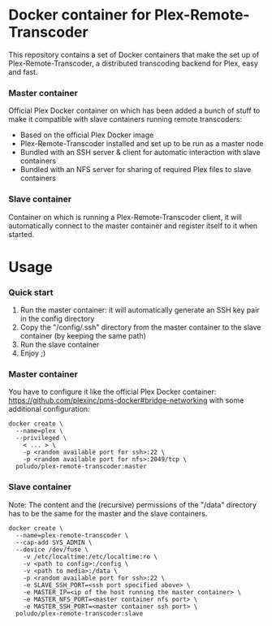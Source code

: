 # Docker container for Plex-Remote-Transcoder
This repository contains a set of Docker containers that make the set up of Plex-Remote-Transcoder, a distributed transcoding backend for Plex, easy and fast.

### Master container
Official Plex Docker container on which has been added a bunch of stuff to make it compatible with slave containers running remote transcoders:
- Based on the official Plex Docker image
- Plex-Remote-Transcoder installed and set up to be run as a master node
- Bundled with an SSH server & client for automatic interaction with slave containers
- Bundled with an NFS server for sharing of required Plex files to slave containers

### Slave container
Container on which is running a Plex-Remote-Transcoder client, it will automatically connect to the master container and register itself to it when started.

# Usage

### Quick start
1. Run the master container: it will automatically generate an SSH key pair in the config directory
2. Copy the "/config/.ssh" directory from the master container to the slave container (by keeping the same path)
3. Run the slave container
4. Enjoy ;)

### Master container
You have to configure it like the official Plex Docker container: https://github.com/plexinc/pms-docker#bridge-networking with some additional configuration:
```
docker create \
  --name=plex \
  --privileged \
	< ... > \
	-p <random available port for ssh>:22 \
	-p <random available port for nfs>:2049/tcp \
  poludo/plex-remote-transcoder:master
```

### Slave container
Note: The content and the (recursive) permissions of the "/data" directory has to be the same for the master and the slave containers.
```
docker create \
  --name=plex-remote-transcoder \
  --cap-add SYS_ADMIN \
  --device /dev/fuse \
	-v /etc/localtime:/etc/localtime:ro \
	-v <path to config>:/config \
	-v <path to media>:/data \
	-p <random available port for ssh>:22 \
	-e SLAVE_SSH_PORT=<ssh port specified above> \
	-e MASTER_IP=<ip of the host running the master container> \
	-e MASTER_NFS_PORT=<master container nfs port> \
	-e MASTER_SSH_PORT=<master container ssh port> \
  poludo/plex-remote-transcoder:slave
```
